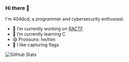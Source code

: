 ### Hi there 👋

I'm 404dcd, a programmer and cybersecurity enthusiast.

- 🔭 I’m currently working on [RACTF](https://github.com/ractf/)
- 🌱 I’m currently learning C
- 😄 Pronouns: he/him
- 💚 I like capturing flags

![GitHub Stats](https://github-readme-stats.vercel.app/api?username=404dcd&theme=chartreuse-dark&show_icons=true&count_private=true)
